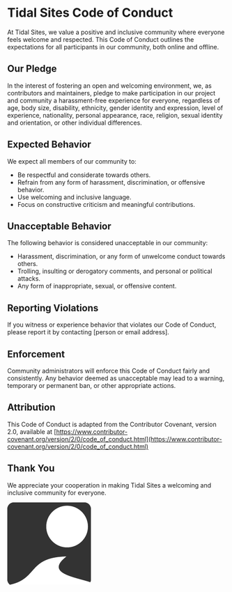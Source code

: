 # Tidal Sites Code of Conduct

At Tidal Sites, we value a positive and inclusive community where everyone feels welcome and respected. This Code of Conduct outlines the expectations for all participants in our community, both online and offline.

## Our Pledge

In the interest of fostering an open and welcoming environment, we, as contributors and maintainers, pledge to make participation in our project and community a harassment-free experience for everyone, regardless of age, body size, disability, ethnicity, gender identity and expression, level of experience, nationality, personal appearance, race, religion, sexual identity and orientation, or other individual differences.

## Expected Behavior

We expect all members of our community to:

- Be respectful and considerate towards others.
- Refrain from any form of harassment, discrimination, or offensive behavior.
- Use welcoming and inclusive language.
- Focus on constructive criticism and meaningful contributions.

## Unacceptable Behavior

The following behavior is considered unacceptable in our community:

- Harassment, discrimination, or any form of unwelcome conduct towards others.
- Trolling, insulting or derogatory comments, and personal or political attacks.
- Any form of inappropriate, sexual, or offensive content.

## Reporting Violations

If you witness or experience behavior that violates our Code of Conduct, please report it by contacting [person or email address].

## Enforcement

Community administrators will enforce this Code of Conduct fairly and consistently. Any behavior deemed as unacceptable may lead to a warning, temporary or permanent ban, or other appropriate actions.

## Attribution

This Code of Conduct is adapted from the Contributor Covenant, version 2.0, available at [https://www.contributor-covenant.org/version/2/0/code_of_conduct.html](https://www.contributor-covenant.org/version/2/0/code_of_conduct.html)

## Thank You

We appreciate your cooperation in making Tidal Sites a welcoming and inclusive community for everyone.

![Tidal Sites Logo](/public/logo192.png)
